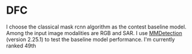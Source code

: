 # DFC
I choose the classical mask rcnn algorithm as the contest baseline model. Among the input image modalities are RGB and SAR.
I use [MMDetection](https://github.com/open-mmlab/mmdetection) (version 2.25.1) to test the baseline model performance. 
I'm currently ranked 49th
